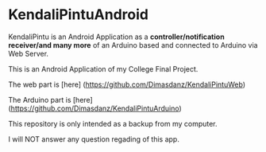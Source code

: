 KendaliPintuAndroid
====================

KendaliPintu is an Android Application as a **controller/notification receiver/and many more** of an Arduino based and connected to Arduino via Web Server.

This is an Android Application of my College Final Project.

The web part is [here] (https://github.com/Dimasdanz/KendaliPintuWeb)

The Arduino part is [here] (https://github.com/Dimasdanz/KendaliPintuArduino)

This repository is only intended as a backup from my computer.

I will NOT answer any question regading of this app.
